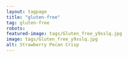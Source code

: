 ```yaml
---
layout: tagpage
title: "gluten-free"
tag: gluten-free
robots:
featured-image: tags/Gluten_free_y9sslq.jpg
image: tags/Gluten_free_y9sslq.jpg
alt: Strawberry Pecan Crisp
---
```


